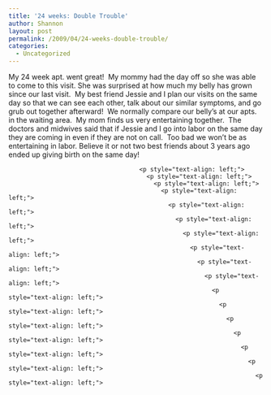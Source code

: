 ```yaml
---
title: '24 weeks: Double Trouble'
author: Shannon
layout: post
permalink: /2009/04/24-weeks-double-trouble/
categories:
  - Uncategorized
---
```

<p style="text-align: left;">
  <p style="text-align: left;">
    <p style="text-align: left;">
      <p style="text-align: left;">
        <p style="text-align: left;">
          <p style="text-align: left;">
            <p style="text-align: left;">
              <p style="text-align: left;">
                <p style="text-align: left;">
                  <p style="text-align: left;">
                    <p style="text-align: left;">
                      <p style="text-align: left;">
                        <p style="text-align: left;">
                          <p style="text-align: left;">
                            <p style="text-align: left;">
                              <p style="text-align: left;">
                                <p style="text-align: left;">
                                  <p style="text-align: left;">
                                    <p style="text-align: left;">
                                      <p style="text-align: left;">
                                        <p style="text-align: left;">
                                          My 24 week apt. went great!  My mommy had the day off so she was able to come to this visit. She was surprised at how much my belly has grown since our last visit.  My best friend Jessie and I plan our visits on the same day so that we can see each other, talk about our similar symptoms, and go grub out together afterward!  We normally compare our belly&#8217;s at our apts. in the waiting area.  My mom finds us very entertaining together.  The doctors and midwives said that if Jessie and I go into labor on the same day they are coming in even if they are not on call.  Too bad we won&#8217;t be as entertaining in labor. Believe it or not two best friends about 3 years ago ended up giving birth on the same day!
                                        </p>
                                        
                                        <p style="text-align: left;">
                                          <p style="text-align: left;">
                                            <p style="text-align: left;">
                                              <p style="text-align: left;">
                                                <p style="text-align: left;">
                                                  <p style="text-align: left;">
                                                    <p style="text-align: left;">
                                                      <p style="text-align: left;">
                                                        <p style="text-align: left;">
                                                          <p style="text-align: left;">
                                                            <p style="text-align: left;">
                                                              <p style="text-align: left;">
                                                                <p style="text-align: left;">
                                                                  <p style="text-align: left;">
                                                                    <p style="text-align: left;">
                                                                      <p style="text-align: left;">
                                                                        <p style="text-align: left;">